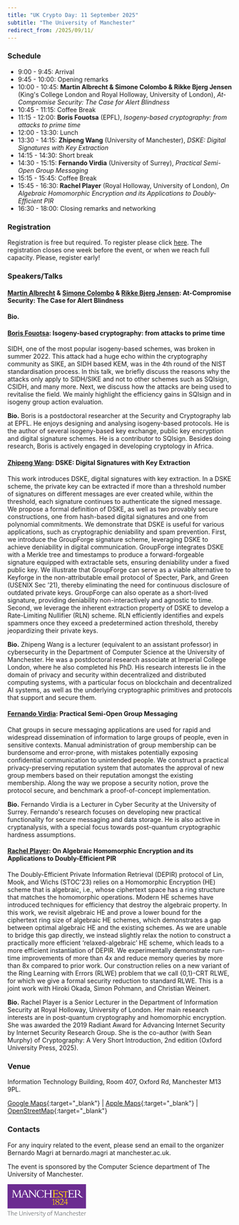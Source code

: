```yaml
---
title: "UK Crypto Day: 11 September 2025"
subtitle: "The University of Manchester"
redirect_from: /2025/09/11/
---
```


### Schedule

-  9:00 -  9:45:	Arrival
-  9:45 - 10:00:	Opening remarks	
- 10:00 - 10:45:	**Martin Albrecht & Simone Colombo & Rikke Bjerg Jensen** (King's College London and Royal Holloway, University of London), *At-Compromise Security: The Case for Alert Blindness*
- 10:45 - 11:15:	Coffee Break	
- 11:15 - 12:00:	**Boris Fouotsa** (EPFL), *Isogeny-based cryptography: from attacks to prime time*
- 12:00 - 13:30:	Lunch
- 13:30 - 14:15:	**Zhipeng Wang** (University of Manchester), *DSKE: Digital Signatures with Key Extraction*
- 14:15 - 14:30:	Short break	
- 14:30 - 15:15:	**Fernando Virdia** (University of Surrey), *Practical Semi-Open Group Messaging*
- 15:15 - 15:45:	Coffee Break	
- 15:45 - 16:30:	**Rachel Player** (Royal Holloway, University of London), *On Algebraic Homomorphic Encryption and its Applications to Doubly-Efficient PIR*
- 16:30 - 18:00:	Closing remarks and networking	

### Registration

Registration is free but required. To register please click [here](https://forms.gle/DpWRhkBExB2uj5WNA). The registration closes one week before the event, or when we reach full capacity. Please, register early!


### Speakers/Talks

#### [Martin Albrecht](https://malb.io/) & [Simone Colombo](https://simonecolombo.info/) & [Rikke Bjerg Jensen](https://rikkebjerg.gitlab.io/me/): At-Compromise Security: The Case for Alert Blindness

**Bio.** 

#### [Boris Fouotsa](https://borisfouotsa.com/): Isogeny-based cryptography: from attacks to prime time
SIDH, one of the most popular isogeny-based schemes, was broken in summer 2022.  This attack had a huge echo within the cryptography community as SIKE, an SIDH based KEM, was in the 4th round of the NIST standardisation process. In this talk, we briefly discuss the reasons why the attacks only apply to SIDH/SIKE and not to other schemes such as SQIsign, CSIDH, and many more. Next, we discuss how the attacks are being used to revitalise the field. We mainly highlight the efficiency gains in SQIsign and in isogeny group action evaluation.

**Bio.** 
Boris is a postdoctoral researcher at the Security and Cryptography lab at EPFL. He enjoys designing and analysing isogeny-based protocols. He is the author of several isogeny-based key exchange, public key encryption and digital signature schemes. He is a contributor to SQIsign.  Besides doing research,  Boris is actively engaged in developing cryptology in Africa.


#### [Zhipeng Wang](https://zhipengwang.io/): DSKE: Digital Signatures with Key Extraction

This work introduces DSKE, digital signatures with key extraction. In a DSKE scheme, the private key can be extracted if more than a threshold number of signatures on different messages are ever created while, within the threshold, each signature continues to authenticate the signed message. We propose a formal definition of DSKE, as well as two provably secure constructions, one from hash-based digital signatures and one from polynomial commitments. We demonstrate that DSKE is useful for various applications, such as cryptographic deniability and spam prevention. First, we introduce the GroupForge signature scheme, leveraging DSKE to achieve deniability in digital communication. GroupForge integrates DSKE with a Merkle tree and timestamps to produce a forward-forgeable signature equipped with extractable sets, ensuring deniability under a fixed public key. We illustrate that GroupForge can serve as a viable alternative to Keyforge in the non-attributable email protocol of Specter, Park, and Green (USENIX Sec ’21), thereby eliminating the need for continuous disclosure of outdated private keys. GroupForge can also operate as a short-lived signature, providing deniability non-interactively and agnostic to time. Second, we leverage the inherent extraction property of DSKE to develop a Rate-Limiting Nullifier (RLN) scheme. RLN efficiently identifies and expels spammers once they exceed a predetermined action threshold, thereby jeopardizing their private keys.

**Bio.** 
Zhipeng Wang is a lecturer (equivalent to an assistant professor) in cybersecurity in the Department of Computer Science at the University of Manchester. He was a postdoctoral research associate at Imperial College London, where he also completed his PhD. His research interests lie in the domain of privacy and security within decentralized and distributed computing systems, with a particular focus on blockchain and decentralized AI systems, as well as the underlying cryptographic primitives and protocols that support and secure them.


#### [Fernando Virdia](https://fundamental.domains/): Practical Semi-Open Group Messaging
Chat groups in secure messaging applications are used for rapid and 
widespread dissemination of information to large groups of people, even 
in sensitive contexts. Manual administration of group membership can be 
burdensome and error-prone, with mistakes potentially exposing 
confidential communication to unintended people. We construct a 
practical privacy-preserving reputation system that automates the 
approval of new group members based on their reputation amongst the 
existing membership. Along the way we propose a security notion, prove 
the protocol secure, and benchmark a proof-of-concept implementation.

**Bio.** 
Fernando Virdia is a Lecturer in Cyber Security at the University of 
Surrey. Fernando's research focuses on developing new practical 
functionality for secure messaging and data storage. He is also active 
in cryptanalysis, with a special focus towards post-quantum 
cryptographic hardness assumptions.

#### [Rachel Player](https://rachelplayer.github.io/): On Algebraic Homomorphic Encryption and its Applications to Doubly-Efficient PIR
The Doubly-Efficient Private Information Retrieval (DEPIR) protocol of Lin, Mook, and Wichs (STOC'23) relies on a Homomorphic Encryption (HE) scheme that is algebraic, i.e., whose ciphertext space has a ring structure that matches the homomorphic operations. Modern HE schemes have introduced techniques for efficiency that destroy the algebraic property. In this work, we revisit algebraic HE and prove a lower bound for the ciphertext ring size of algebraic HE schemes, which demonstrates a gap between optimal algebraic HE and the existing schemes. As we are unable to bridge this gap directly, we instead slightly relax the notion to construct a practically more efficient ‘relaxed-algebraic’ HE scheme, which leads to a more efficient instantiation of DEPIR. We experimentally demonstrate run-time improvements of more than 4x and reduce memory queries by more than 8x compared to prior work. Our construction relies on a new variant of the Ring Learning with Errors (RLWE) problem that we call {0,1}-CRT RLWE, for which we give a formal security reduction to standard RLWE. This is a joint work with Hiroki Okada, Simon Pohmann, and Christian Weinert.

**Bio.** 
Rachel Player is a Senior Lecturer in the Department of Information Security at Royal Holloway, University of London. Her main research interests are in post-quantum cryptography and homomorphic encryption. She was awarded the 2019 Radiant Award for Advancing Internet Security by Internet Security Research Group. She is the co-author (with Sean Murphy) of Cryptography: A Very Short Introduction, 2nd edition (Oxford University Press, 2025).

### Venue

Information Technology Building, Room 407, Oxford Rd, Manchester M13 9PL.

[Google Maps](https://maps.app.goo.gl/moAyduGRbQxMsegS6){:target="_blank"} &#124; [Apple Maps](https://maps.apple.com/place?address=Hulme,%20Manchester,%20M13%209PL,%20England&coordinate=53.467926,-2.233143&name=Information%20Technology%20Building&place-id=I839096BD7E9CA557&map=explore){:target="_blank"} &#124; [OpenStreetMap](https://www.openstreetmap.org/?#map=19/53.467925/-2.233481){:target="_blank"}

### Contacts

For any inquiry related to the event, please send an email to the organizer Bernardo Magri at bernardo.magri at manchester.ac.uk.

The event is sponsored by the Computer Science department of The University of Manchester.

<img src="/static/manchester_logo.png" width="35%">


